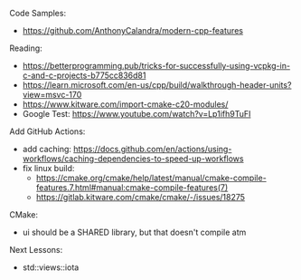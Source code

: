 Code Samples:
- https://github.com/AnthonyCalandra/modern-cpp-features

Reading:
- https://betterprogramming.pub/tricks-for-successfully-using-vcpkg-in-c-and-c-projects-b775cc836d81
- https://learn.microsoft.com/en-us/cpp/build/walkthrough-header-units?view=msvc-170
- https://www.kitware.com/import-cmake-c20-modules/
- Google Test: https://www.youtube.com/watch?v=Lp1ifh9TuFI

Add GitHub Actions:
- add caching: https://docs.github.com/en/actions/using-workflows/caching-dependencies-to-speed-up-workflows
- fix linux build:
	- https://cmake.org/cmake/help/latest/manual/cmake-compile-features.7.html#manual:cmake-compile-features(7)
	- https://gitlab.kitware.com/cmake/cmake/-/issues/18275

CMake:
- ui should be a SHARED library, but that doesn't compile atm

Next Lessons:
- std::views::iota